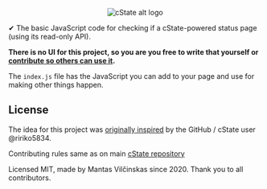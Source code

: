 <p align="center"><img src="images/logosvg?sanitize=true" alt="cState alt logo"></p>

✔ The basic JavaScript code for checking if a cState-powered status page (using its read-only API).

**There is no UI for this project, so you are you free to write that yourself or [contribute so others can use it](https://github.com/cstate/html-embed/issues/2).**

The `index.js` file has the JavaScript you can add to your page and use for making other things happen.

## License

The idea for this project was [originally inspired](https://github.com/cstate/cstate/issues/131) by the GitHub / cState user @ririko5834.

Contributing rules same as on main [cState repository](https://github.com/cstate/cstate)

Licensed MIT, made by Mantas Vilčinskas since 2020. Thank you to all contributors.
